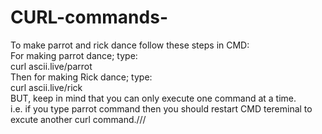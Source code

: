 # CURL-commands-
To make parrot and rick dance follow these steps in CMD:                                                                                                                                                               
For making parrot dance; type:                                                                                                                                                                                         
curl ascii.live/parrot                                                                                                                                                                                                 
Then for making Rick dance; type:                                                                                                                                                                                      
curl ascii.live/rick                                                                                                                                                                                                   
BUT, keep in mind that you can only execute one command at a time.                                                                                                                                                     
i.e. if you type parrot command then you should restart CMD tereminal to excute another curl command.///
